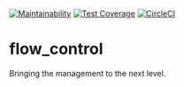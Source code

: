 [![Maintainability](https://api.codeclimate.com/v1/badges/50fdfa8a632a2e0e620c/maintainability)](https://codeclimate.com/github/TallerWebSolutions/flow_control/maintainability)
[![Test Coverage](https://api.codeclimate.com/v1/badges/50fdfa8a632a2e0e620c/test_coverage)](https://codeclimate.com/github/TallerWebSolutions/flow_control/test_coverage)
[![CircleCI](https://circleci.com/gh/TallerWebSolutions/flow_control/tree/master.svg?style=svg)](https://circleci.com/gh/TallerWebSolutions/flow_control/tree/master)

# flow_control
Bringing the management to the next level.
